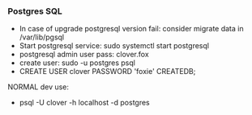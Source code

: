 
### Postgres SQL
- In case of upgrade postgresql version fail: consider migrate data in /var/lib/pgsql
- Start postgresql service: sudo systemctl start postgresql
- postgresql admin user pass: clover.fox
- create user: sudo -u postgres psql
- CREATE USER clover PASSWORD 'foxie' CREATEDB;


NORMAL dev use:
- psql -U clover -h localhost -d postgres